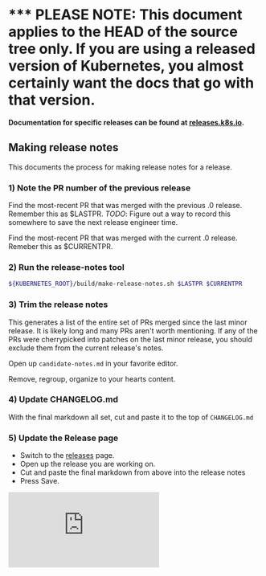 <!-- BEGIN MUNGE: UNVERSIONED_WARNING -->

<!-- BEGIN STRIP_FOR_RELEASE -->

<h1>*** PLEASE NOTE: This document applies to the HEAD of the source
tree only. If you are using a released version of Kubernetes, you almost
certainly want the docs that go with that version.</h1>

<strong>Documentation for specific releases can be found at
[releases.k8s.io](http://releases.k8s.io).</strong>

<!-- END STRIP_FOR_RELEASE -->

<!-- END MUNGE: UNVERSIONED_WARNING -->
## Making release notes
This documents the process for making release notes for a release.

### 1) Note the PR number of the previous release
Find the most-recent PR that was merged with the previous .0 release.  Remember this as $LASTPR.
_TODO_: Figure out a way to record this somewhere to save the next release engineer time.

Find the most-recent PR that was merged with the current .0 release.  Remeber this as $CURRENTPR.

### 2) Run the release-notes tool
```bash
${KUBERNETES_ROOT}/build/make-release-notes.sh $LASTPR $CURRENTPR
```

### 3) Trim the release notes
This generates a list of the entire set of PRs merged since the last minor
release.  It is likely long and many PRs aren't worth mentioning.  If any of the
PRs were cherrypicked into patches on the last minor release, you should exclude
them from the current release's notes.

Open up ```candidate-notes.md``` in your favorite editor.

Remove, regroup, organize to your hearts content.


### 4) Update CHANGELOG.md
With the final markdown all set, cut and paste it to the top of ```CHANGELOG.md```

### 5) Update the Release page
   * Switch to the [releases](https://github.com/GoogleCloudPlatform/kubernetes/releases) page.
   * Open up the release you are working on.
   * Cut and paste the final markdown from above into the release notes
   * Press Save.


<!-- BEGIN MUNGE: GENERATED_ANALYTICS -->
[![Analytics](https://kubernetes-site.appspot.com/UA-36037335-10/GitHub/docs/devel/making-release-notes.md?pixel)]()
<!-- END MUNGE: GENERATED_ANALYTICS -->

